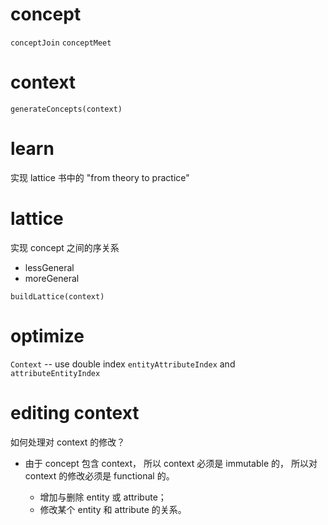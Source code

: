 # concept

`conceptJoin`
`conceptMeet`

# context

`generateConcepts(context)`

# learn

实现 lattice 书中的 "from theory to practice"

# lattice

实现 concept 之间的序关系

- lessGeneral
- moreGeneral

`buildLattice(context)`

# optimize

`Context` -- use double index `entityAttributeIndex` and `attributeEntityIndex`

# editing context

如何处理对 context 的修改？

- 由于 concept 包含 context，
  所以 context 必须是 immutable 的，
  所以对 context 的修改必须是 functional 的。

  - 增加与删除 entity 或 attribute；
  - 修改某个 entity 和 attribute 的关系。
